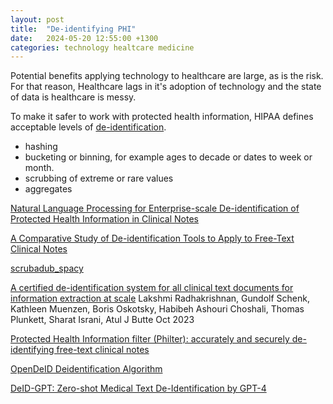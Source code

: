 ```yaml
---
layout: post
title:  "De-identifying PHI"
date:   2024-05-20 12:55:00 +1300
categories: technology healtcare medicine
---
```


Potential benefits applying technology to healthcare are large, as is the risk. For that reason, Healthcare lags in it's adoption of technology and the state of data is healthcare is messy.

To make it safer to work with protected health information, HIPAA defines acceptable levels of [de-identification][7].

- hashing
- bucketing or binning, for example ages to decade or dates to week or month.
- scrubbing of extreme or rare values
- aggregates

[Natural Language Processing for Enterprise-scale De-identification of Protected Health Information in Clinical Notes][1]

[A Comparative Study of De-identification Tools to Apply to Free-Text Clinical Notes][3]

[scrubadub_spacy][2]

[A certified de-identification system for all clinical text documents for information extraction at scale][4]
Lakshmi Radhakrishnan, Gundolf Schenk, Kathleen Muenzen, Boris Oskotsky, Habibeh Ashouri Choshali, Thomas Plunkett, Sharat Israni, Atul J Butte
Oct 2023

[Protected Health Information filter (Philter): accurately and securely de-identifying free-text clinical notes][5]

[OpenDeID Deidentification Algorithm][6]

[DeID-GPT: Zero-shot Medical Text De-Identification by GPT-4][8]


[1]: https://www.ncbi.nlm.nih.gov/pmc/articles/PMC9285160/
[2]: https://spacy.io/universe/project/scrubadub_spacy
[3]: https://dl.acm.org/doi/abs/10.5555/3566055.3566077
[4]: https://academic.oup.com/jamiaopen/article/6/3/ooad045/7219298
[5]: https://www.nature.com/articles/s41746-020-0258-y
[6]: https://www.jmir.org/2023/1/e48145/PDF
[7]: https://www.hhs.gov/hipaa/for-professionals/privacy/special-topics/de-identification/index.html
[8]: https://arxiv.org/pdf/2303.11032
